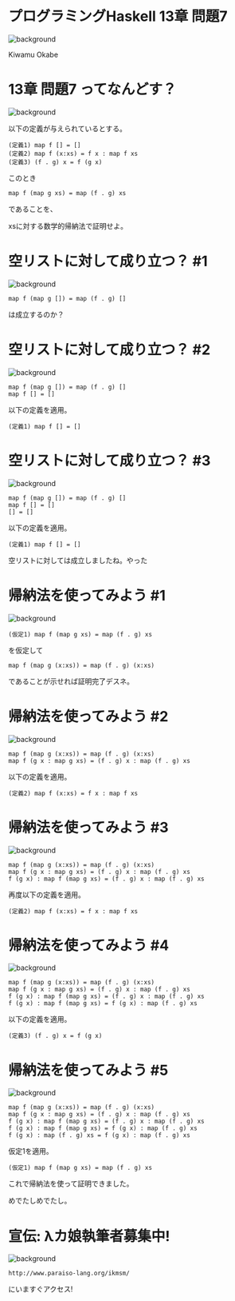 # プログラミングHaskell 13章 問題7
![background](debian.png)

Kiwamu Okabe

# 13章 問題7 ってなんどす？
![background](1.png)

以下の定義が与えられているとする。

~~~
(定義1) map f [] = []
(定義2) map f (x:xs) = f x : map f xs
(定義3) (f . g) x = f (g x)
~~~

このとき

~~~
map f (map g xs) = map (f . g) xs
~~~

であることを、

xsに対する数学的帰納法で証明せよ。

# 空リストに対して成り立つ？ #1
![background](2.png)

~~~
map f (map g []) = map (f . g) []
~~~

は成立するのか？

# 空リストに対して成り立つ？ #2
![background](12.png)

~~~
map f (map g []) = map (f . g) []
map f [] = []
~~~

以下の定義を適用。

~~~
(定義1) map f [] = []
~~~

# 空リストに対して成り立つ？ #3
![background](8.png)

~~~
map f (map g []) = map (f . g) []
map f [] = []
[] = []
~~~

以下の定義を適用。

~~~
(定義1) map f [] = []
~~~

空リストに対しては成立しましたね。やった

# 帰納法を使ってみよう #1
![background](5.png)

~~~
(仮定1) map f (map g xs) = map (f . g) xs
~~~

を仮定して

~~~
map f (map g (x:xs)) = map (f . g) (x:xs)
~~~

であることが示せれば証明完了デスネ。

# 帰納法を使ってみよう #2
![background](9.png)

~~~
map f (map g (x:xs)) = map (f . g) (x:xs)
map f (g x : map g xs) = (f . g) x : map (f . g) xs
~~~

以下の定義を適用。

~~~
(定義2) map f (x:xs) = f x : map f xs
~~~

# 帰納法を使ってみよう #3
![background](6.png)

~~~
map f (map g (x:xs)) = map (f . g) (x:xs)
map f (g x : map g xs) = (f . g) x : map (f . g) xs
f (g x) : map f (map g xs) = (f . g) x : map (f . g) xs
~~~

再度以下の定義を適用。

~~~
(定義2) map f (x:xs) = f x : map f xs
~~~

# 帰納法を使ってみよう #4
![background](4.png)

~~~
map f (map g (x:xs)) = map (f . g) (x:xs)
map f (g x : map g xs) = (f . g) x : map (f . g) xs
f (g x) : map f (map g xs) = (f . g) x : map (f . g) xs
f (g x) : map f (map g xs) = f (g x) : map (f . g) xs
~~~

以下の定義を適用。

~~~
(定義3) (f . g) x = f (g x)
~~~

# 帰納法を使ってみよう #5
![background](7.png)

~~~
map f (map g (x:xs)) = map (f . g) (x:xs)
map f (g x : map g xs) = (f . g) x : map (f . g) xs
f (g x) : map f (map g xs) = (f . g) x : map (f . g) xs
f (g x) : map f (map g xs) = f (g x) : map (f . g) xs
f (g x) : map (f . g) xs = f (g x) : map (f . g) xs
~~~

仮定1を適用。

~~~
(仮定1) map f (map g xs) = map (f . g) xs
~~~

これで帰納法を使って証明できました。

めでたしめでたし。

# 宣伝: λカ娘執筆者募集中!
![background](haskell-logo.png)

~~~
http://www.paraiso-lang.org/ikmsm/
~~~

にいますぐアクセス!
